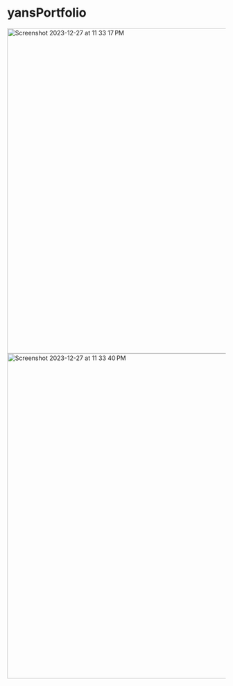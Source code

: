 # yansPortfolio
 
<img width="750" alt="Screenshot 2023-12-27 at 11 33 17 PM" src="https://github.com/arcillamarianec/arcillamarianec.github.io/assets/113504877/f3a13f03-23b8-4474-b0b1-67a71627b86a">
<img width="750" alt="Screenshot 2023-12-27 at 11 33 40 PM" src="https://github.com/arcillamarianec/arcillamarianec.github.io/assets/113504877/c62a0ad7-c641-4e21-b21b-06e74ad59214">

